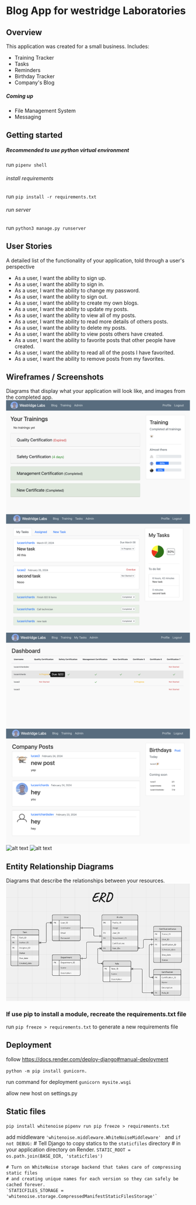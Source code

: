 # Blog App for westridge Laboratories

## Overview
This application was created for a small business. Includes:
  - Training Tracker
  - Tasks
  - Reminders
  - Birthday Tracker
  - Company's Blog
  ##### Coming up
  - File Management System
  - Messaging

## Getting started
##### Recommended to use python virtual environment
run `pipenv shell`
###### install requirements
run `pip install -r requirements.txt`
###### run server
run `python3 manage.py runserver`

## User Stories
A detailed list of the functionality of your application, told through a user's perspective
  - As a user, I want the ability to sign up.
  - As a user, I want the ability to sign in. 
  - As a user, I want the ability to change my password. 
  - As a user, I want the ability to sign out. 
  - As a user, I want the ability to create my own blogs. 
  - As a user, I want the ability to update my posts. 
  - As a user, I want the ability to view all of my posts. 
  - As a user, I want the ability to read more details of others posts. 
  - As a user, I want the ability to delete my posts. 
  - As a user, I want the ability to view posts others have created. 
  - As a user, I want the ability to favorite posts that other people have created. 
  - As a user, I want the ability to read all of the posts I have favorited. 
  - As a user, I want the ability to remove posts from my favorites. 

## Wireframes / Screenshots
Diagrams that display what your application will look like, and images from the completed app.
![alt text](media/training_app.png)
![alt text](media/tasks.png)
![alt text](media/dashboard.png)
![alt text](media/blog_app.png)
![alt text](media/login.png)
![alt text](media/register.png)
## Entity Relationship Diagrams 
Diagrams that describe the relationships between your resources.
![alt text](media/ERD.png)

### If use pip to install a module, recreate the requirements.txt file

run `pip freeze > requirements.txt` to generate a new requirements file

## Deployment

follow https://docs.render.com/deploy-django#manual-deployment

`python -m pip install gunicorn.`

run command for deployment
`gunicorn mysite.wsgi`

allow new host on settings.py

## Static files

`pip install whitenoise`
`pipenv run pip freeze > requirements.txt`

add middleware
`'whitenoise.middleware.WhiteNoiseMiddleware' `
and
`if not DEBUG:`
    # Tell Django to copy statics to the `staticfiles` directory
    # in your application directory on Render.
    `STATIC_ROOT = os.path.join(BASE_DIR, 'staticfiles')`

    # Turn on WhiteNoise storage backend that takes care of compressing static files
    # and creating unique names for each version so they can safely be cached forever.
    `STATICFILES_STORAGE = 'whitenoise.storage.CompressedManifestStaticFilesStorage'`




